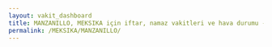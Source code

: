 ```yaml
---
layout: vakit_dashboard
title: MANZANILLO, MEKSIKA için iftar, namaz vakitleri ve hava durumu - ilçe/eyalet seç
permalink: /MEKSIKA/MANZANILLO/
---
```


<script type="text/javascript">
  var GLOBAL_COUNTRY = 'MEKSIKA';
  var GLOBAL_CITY = 'MANZANILLO';
  var GLOBAL_STATE = '';
  var lat = 72;
  var lon = 21;
</script>
